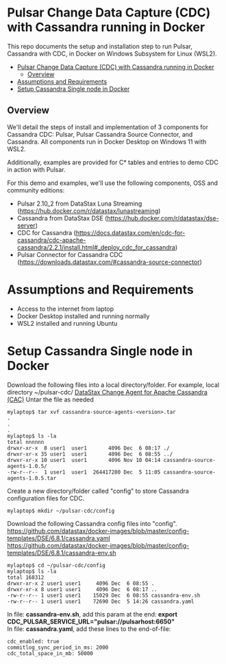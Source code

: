 # Pulsar Change Data Capture (CDC) with Cassandra running in Docker
This repo documents the setup and installation step to run Pulsar, Cassandra with CDC, in Docker on Windows Subsystem for Linux (WSL2).   

- [Pulsar Change Data Capture (CDC) with Cassandra running in Docker](#pulsar-change-data-capture-cdc-with-cassandra-running-in-docker)
  - [Overview](#overview)
- [Assumptions and Requirements](#assumptions-and-requirements)
- [Setup Cassandra Single node in Docker](#setup-cassandra-single-node-in-docker)
  
## Overview
We'll detail the steps of install and implementation of 3 components for Cassandra CDC:  Pulsar, Pulsar Cassandra Source Connector, and Cassandra.  All components run in Docker Desktop on Windows 11 with WSL2.

Additionally, examples are provided for C* tables and entries to demo CDC in action with Pulsar.

For this demo and examples, we'll use the following components, OSS and community editions:
* Pulsar 2.10_2 from DataStax Luna Streaming (https://hub.docker.com/r/datastax/lunastreaming)
* Cassandra from DataStax DSE (https://hub.docker.com/r/datastax/dse-server)
* CDC for Cassandra (https://docs.datastax.com/en/cdc-for-cassandra/cdc-apache-cassandra/2.2.1/install.html#_deploy_cdc_for_cassandra)
* Pulsar Connector for Cassandra CDC (https://downloads.datastax.com/#cassandra-source-connector)

# Assumptions and Requirements
* Access to the internet from laptop
* Docker Desktop installed and running normally
* WSL2 installed and running Ubuntu 

# Setup Cassandra Single node in Docker
Download the following files into a local directory/folder.  For example, local directory ~/pulsar-cdc/
[DataStax Change Agent for Apache Cassandra (CAC)](https://downloads.datastax.com/#cassandra-change-agent)
Untar the file as needed
```
mylaptop$ tar xvf cassandra-source-agents-<version>.tar
.
.
.
mylaptop$ ls -la
total nnnnnn
drwxr-xr-x  8 user1  user1       4096 Dec  6 08:17 ./
drwxr-xr-x 35 user1  user1       4096 Dec  6 08:55 ../
drwxr-xr-x 10 user1  user1       4096 Nov 10 04:14 cassandra-source-agents-1.0.5/
-rw-r--r--  1 user1  user1  264417280 Dec  5 11:05 cassandra-source-agents-1.0.5.tar

```
Create a new directory/folder called "config" to store Cassandra configuration files for CDC.
```
mylaptop$ mkdir ~/pulsar-cdc/config

```
Download the following Cassandra config files into "config".  
https://github.com/datastax/docker-images/blob/master/config-templates/DSE/6.8.1/cassandra.yaml  
https://github.com/datastax/docker-images/blob/master/config-templates/DSE/6.8.1/cassandra-env.sh  

```
mylaptop$ cd ~/pulsar-cdc/config
mylaptop$ ls -la
total 168312
drwxr-xr-x 2 user1 user1     4096 Dec  6 08:55 .
drwxr-xr-x 8 user1 user1     4096 Dec  6 08:17 ..
-rw-r--r-- 1 user1 user1    15029 Dec  6 08:55 cassandra-env.sh
-rw-r--r-- 1 user1 user1    72690 Dec  5 14:26 cassandra.yaml

```
In file: **cassandra-env.sh**, add this param at the end: **export CDC_PULSAR_SERVICE_URL="pulsar://pulsarhost:6650"**  
In file: **cassandra.yaml**, add these lines to the end-of-file:
```
cdc_enabled: true
commitlog_sync_period_in_ms: 2000
cdc_total_space_in_mb: 50000
```
